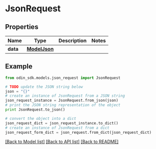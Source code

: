 # JsonRequest


## Properties

Name | Type | Description | Notes
------------ | ------------- | ------------- | -------------
**data** | [**ModelJson**](ModelJson.md) |  | 

## Example

```python
from odin_sdk.models.json_request import JsonRequest

# TODO update the JSON string below
json = "{}"
# create an instance of JsonRequest from a JSON string
json_request_instance = JsonRequest.from_json(json)
# print the JSON string representation of the object
print JsonRequest.to_json()

# convert the object into a dict
json_request_dict = json_request_instance.to_dict()
# create an instance of JsonRequest from a dict
json_request_form_dict = json_request.from_dict(json_request_dict)
```
[[Back to Model list]](../README.md#documentation-for-models) [[Back to API list]](../README.md#documentation-for-api-endpoints) [[Back to README]](../README.md)


